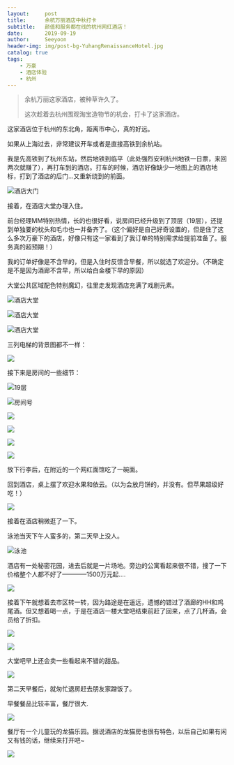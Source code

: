 ```yaml
---
layout:     post
title:      余杭万丽酒店中秋打卡
subtitle:   颜值和服务都在线的杭州网红酒店！
date:       2019-09-19
author:     Seeyoon
header-img: img/post-bg-YuhangRenaissanceHotel.jpg
catalog: true
tags:
    - 万豪
    - 酒店体验
    - 杭州
---
```


>余杭万丽这家酒店，被种草许久了。
>
>这次趁着去杭州围观淘宝造物节的机会，打卡了这家酒店。

这家酒店位于杭州的东北角，距离市中心，真的好远。

如果从上海过去，非常建议开车或者是直接高铁到余杭站。

我是先高铁到了杭州东站，然后地铁到临平（此处强烈安利杭州地铁一日票，来回两次就赚了），再打车到的酒店。打车的时候，酒店好像缺少一地图上的酒店地标，打到了酒店的后门...又重新绕到的前面。

![酒店大门](http://ww1.sinaimg.cn/large/006y8mN6ly1g750fke9ooj31400u07wk.jpg)

接着，在酒店大堂办理入住。

前台经理MM特别热情，长的也很好看，说房间已经升级到了顶层（19层），还提到单独要的枕头和毛巾也一并备齐了。（这个偏好是自己好奇设置的，但是住了这么多次万豪下的酒店，好像只有这一家看到了我订单的特别需求给提前准备了。服务真的超预期！）

我的订单好像是不含早的，但是入住时反馈含早餐，所以就选了欢迎分。（不确定是不是因为酒廊不含早，所以给白金楼下早的原因）

大堂公共区域配色特别魔幻，往里走发现酒店充满了戏剧元素。

![酒店大堂](http://ww4.sinaimg.cn/large/006y8mN6ly1g750qoa5mrj31400u0x6r.jpg)

![酒店大堂](http://ww4.sinaimg.cn/large/006y8mN6ly1g750syoqngj31400u0npf.jpg)

![酒店大堂](http://ww2.sinaimg.cn/large/006y8mN6ly1g750rezit6j31400u0x6r.jpg)

三列电梯的背景图都不一样：

![](http://ww4.sinaimg.cn/large/006y8mN6ly1g750yv4gpij31420u04qp.jpg)

接下来是房间的一些细节：

![19层](http://ww1.sinaimg.cn/large/006y8mN6ly1g752fxces1j31400u0u0z.jpg)

![房间号](http://ww1.sinaimg.cn/large/006y8mN6ly1g752ecc243j30u0140qv9.jpg)

![](http://ww1.sinaimg.cn/large/006y8mN6ly1g752ecwqvdj31400u0b2b.jpg)

![](http://ww3.sinaimg.cn/large/006y8mN6ly1g752eg99gxj31400u0e83.jpg)

![](http://ww1.sinaimg.cn/large/006y8mN6ly1g752el059qj31400u07wl.jpg)

![](http://ww3.sinaimg.cn/large/006y8mN6ly1g752etushpj31400u0qv7.jpg)

放下行李后，在附近的一个网红面馆吃了一碗面。

回到酒店，桌上摆了欢迎水果和依云。（以为会放月饼的，并没有。但苹果超级好吃！）

![](http://ww2.sinaimg.cn/large/006y8mN6ly1g752kqavk8j31400u0qv6.jpg)

接着在酒店稍微逛了一下。

泳池当天下午人蛮多的，第二天早上没人。

![泳池](http://ww3.sinaimg.cn/large/006y8mN6ly1g752ml4aeyj31400u07wk.jpg)

酒店有一处秘密花园，进去后就是一片场地。旁边的公寓看起来很不错，搜了一下价格整个人都不好了————1500万元起....

![](http://ww4.sinaimg.cn/large/006y8mN6ly1g752mtljfqj31400u0e84.jpg)

接着下午就想着去市区转一转，因为路途是在遥远，遗憾的错过了酒廊的HH和鸡尾酒。但又想着喝一点，于是在酒店一楼大堂吧结束前赶了回来，点了几杯酒，会员给了折扣。

![](http://ww4.sinaimg.cn/large/006y8mN6ly1g752r6d75jj31400u0b2b.jpg)

![](http://ww1.sinaimg.cn/large/006y8mN6ly1g752qtxt72j30u0140u0y.jpg)

大堂吧早上还会卖一些看起来不错的甜品。

![](http://ww4.sinaimg.cn/large/006y8mN6ly1g752tx7ys2j31400u0kjn.jpg)

第二天早餐后，就匆忙退房赶去朋友家蹭饭了。

早餐餐品比较丰富，餐厅很大.

![](http://ww4.sinaimg.cn/large/006y8mN6ly1g752ujfs9lj31400u04qr.jpg)

餐厅有一个儿童玩的龙猫乐园。据说酒店的龙猫房也很有特色，以后自己如果有闲又有钱的话，继续来打开吧~

![](http://ww3.sinaimg.cn/large/006y8mN6ly1g752ue5f4uj31400u07wj.jpg)